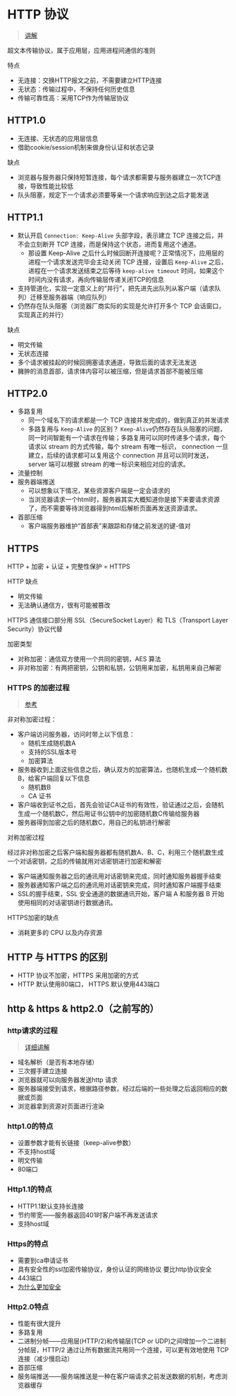 # HTTP 协议

> [讲解](https://segmentfault.com/a/1190000019891825)

超文本传输协议，属于应用层，应用进程间通信的准则

特点

* 无连接：交换HTTP报文之前，不需要建立HTTP连接
* 无状态：传输过程中，不保持任何历史信息
* 传输可靠性高：采用TCP作为传输层协议

## HTTP1.0

* 无连接、无状态的应用层信息
* 借助cookie/session机制来做身份认证和状态记录

缺点

* 浏览器与服务器只保持短暂连接，每个请求都需要与服务器建立一次TCP连接，导致性能比较低
* 队头阻塞，规定下一个请求必须要等亲一个请求响应到达之后才能发送

## HTTP1.1

* 默认开启 `Connection: Keep-Alive` 头部字段，表示建立 TCP 连接之后，并不会立刻断开 TCP 连接，而是保持这个状态，进而复用这个通道。
  * 那设置 Keep-Alive 之后什么时候回断开连接呢？正常情况下，应用层的进程一个请求发送完毕会主动关闭 TCP 连接，设置后 `Keep-Alive` 之后，进程在一个请求发送结束之后等待 `keep-alive timeout` 时间，如果这个时间内没有请求，再向传输层传递关闭TCP的信息
* 支持管道化，实现一定意义上的“并行”，把先进先出队列从客户端（请求队列）迁移至服务器端（响应队列）
* 仍然存在队头阻塞（浏览器厂商实际的实现是允许打开多个 TCP 会话窗口，实现真正的并行）

缺点

* 明文传输
* 无状态连接
* 多个请求被挂起的时候回拥塞请求通道，导致后面的请求无法发送
* 臃肿的消息首部，请求体内容可以被压缩，但是请求首部不能被压缩

## HTTP2.0

* 多路复用
  * 同一个域名下的请求都是一个 TCP 连接并发完成的，做到真正的并发请求
  * 多路复用与 `Keep-Alive` 的区别？ `Keep-Alive`仍然存在队头阻塞的问题，同一时间智能有一个请求在传输；多路复用可以同时传递多个请求，每个请求以 stream 的方式传输，每个 stream 有唯一标识， connection 一旦建立，后续的请求都可以复用这个 connection 并且可以同时发送，server 端可以根据 stream 的唯一标识来相应对应的请求。
* 流量控制
* 服务器端推送
  * 可以想象以下情况，某些资源客户端是一定会请求的
  * 当浏览器请求一个html时，服务器其实大概知道你是接下来要请求资源了，而不需要等待浏览器得到html后解析页面再发送资源请求。
* 首部压缩
  * 客户端服务器维护“首部表”来跟踪和存储之前发送的键-值对

## HTTPS

HTTP + 加密 + 认证 + 完整性保护 = HTTPS

HTTP 缺点

* 明文传输
* 无法确认通信方，很有可能被篡改

HTTPS 通信接口部分用 SSL（SecureSocket Layer）和 TLS（Transport Layer Security）协议代替

加密类型

* 对称加密：通信双方使用一个共同的密钥，AES 算法
* 非对称加密：有两把密钥，公钥和私钥，公钥用来加密，私钥用来自己解密

### HTTPS 的加密过程

> [参考](https://juejin.im/entry/5a9ac15bf265da239e4d8831)

非对称加密过程：

* 客户端访问服务器，访问时带上以下信息：
  * 随机生成随机数A
  * 支持的SSL版本号
  * 加密算法
* 服务器收到上面这些信息之后，确认双方的加密算法，也随机生成一个随机数B，给客户端回复以下信息
  * 随机数B
  * CA 证书
* 客户端收到证书之后，首先会验证CA证书的有效性，验证通过之后，会随机生成一个随机数C，然后用证书公钥中的加密随机数C传输给服务器
* 服务器得到加密之后的随机数C，用自己的私钥进行解密

对称加密过程

经过非对称加密之后客户端和服务器都有随机数A、B、C，利用三个随机数生成一个对话密钥，之后的传输就用对话密钥进行加密和解密

* 客户端通知服务器之后的通讯用对话密钥来完成，同时通知服务器握手结束
* 服务器通知客户端之后的通讯用对话密钥来完成，同时通知客户端握手结束
* SSL的握手结束，SSL 安全通道的数据通讯开始，客户端 A 和服务器 B 开始使用相同的对话密钥进行数据通讯。

HTTPS加密的缺点

* 消耗更多的 CPU 以及内存资源

## HTTP 与 HTTPS 的区别

* HTTP 协议不加密，HTTPS 采用加密的方式
* HTTP 默认使用80端口， HTTPS 默认使用443端口

## http & https & http2.0（之前写的）

### http请求的过程

> [详细讲解](https://zhuanlan.zhihu.com/p/37436528)
  
* 域名解析（是否有本地存储）
* 三次握手建立连接
* 浏览器就可以向服务器发送http 请求
* 服务器端接受到请求，根据路径参数，经过后端的一些处理之后返回相应的数据或页面
* 浏览器拿到资源对页面进行渲染

### http1.0的特点

* 设置参数才能有长链接（keep-alive参数）
* 不支持host域
* 明文传输
* 80端口

### Http1.1的特点

* HTTP1.1默认支持长连接
* 节约带宽——服务器返回401时客户端不再发送请求
* 支持host域

### Https的特点

* 需要到ca申请证书
* 具有安全性的ssl加密传输协议，身份认证的网络协议 要比http协议安全
* 443端口
* [为什么更加安全](https://zhuanlan.zhihu.com/p/22142170)

### Http2.0特点

* 性能有很大提升
* 多路复用
* 二进制分帧——应用层(HTTP/2)和传输层(TCP or UDP)之间增加一个二进制分帧层，HTTP/2 通过让所有数据流共用同一个连接，可以更有效地使用 TCP 连接（减少慢启动）
* 首部压缩
* 服务端推送——服务端推送是一种在客户端请求之前发送数据的机制，考虑浏览器缓存
